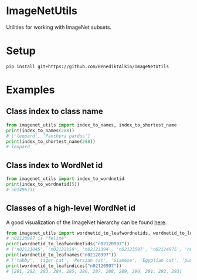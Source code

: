 # ImageNetUtils

Utilities for working with ImageNet subsets.

# Setup
`pip install git+https://github.com/BenediktAlkin/ImageNetUtils`

# Examples
## Class index to class name
``` python
from imagenet_utils import index_to_names, index_to_shortest_name
print(index_to_names(288))
# ['leopard', 'Panthera pardus']
print(index_to_shortest_name(288))
# leopard
```

## Class index to WordNet id
``` python
from imagenet_utils import index_to_wordnetid
print(index_to_wordnetid(5))
# n01496331
```

## Classes of a high-level WordNet id
A good visualization of the ImageNet hierarchy can be found [here](https://observablehq.com/@mbostock/imagenet-hierarchy).

``` python
from imagenet_utils import wordnetid_to_leafwordnetids, wordnetid_to_leafnames, wordnetid_to_leafindices
# n02120997 is "feline"
print(wordnetid_to_leafwordnetids("n02120997")) 
# ['n02123045', 'n02123159', 'n02123394', 'n02123597', 'n02124075', 'n02125311', 'n02127052', 'n02128385', 'n02128757', 'n02128925', 'n02129165', 'n02129604', 'n02130308']
print(wordnetid_to_leafnames("n02120997"))
# ['tabby', 'tiger cat', 'Persian cat', 'Siamese', 'Egyptian cat', 'puma', 'lynx', 'leopard', 'ounce', 'jaguar', 'lion', 'tiger', 'chetah']
print(wordnetid_to_leafindices("n02120997"))
# [281, 282, 283, 284, 285, 286, 287, 288, 289, 290, 291, 292, 293]
```